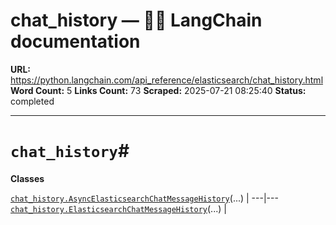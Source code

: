 # chat_history — 🦜🔗 LangChain  documentation

**URL:** https://python.langchain.com/api_reference/elasticsearch/chat_history.html
**Word Count:** 5
**Links Count:** 73
**Scraped:** 2025-07-21 08:25:40
**Status:** completed

---

# `chat_history`\#

**Classes**

[`chat_history.AsyncElasticsearchChatMessageHistory`](https://python.langchain.com/api_reference/elasticsearch/chat_history/langchain_elasticsearch.chat_history.AsyncElasticsearchChatMessageHistory.html#langchain_elasticsearch.chat_history.AsyncElasticsearchChatMessageHistory "langchain_elasticsearch.chat_history.AsyncElasticsearchChatMessageHistory")\(...\) |    ---|---   [`chat_history.ElasticsearchChatMessageHistory`](https://python.langchain.com/api_reference/elasticsearch/chat_history/langchain_elasticsearch.chat_history.ElasticsearchChatMessageHistory.html#langchain_elasticsearch.chat_history.ElasticsearchChatMessageHistory "langchain_elasticsearch.chat_history.ElasticsearchChatMessageHistory")\(...\) |